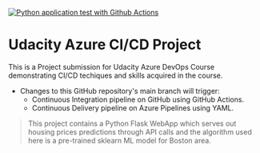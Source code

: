 [![Python application test with Github Actions](https://github.com/MahalakshmiMurugan21/udacity-azure-cicd-project/actions/workflows/main.yml/badge.svg)](https://github.com/MahalakshmiMurugan21/udacity-azure-cicd-project/actions/workflows/main.yml)

# Udacity Azure CI/CD Project
This is a Project submission for Udacity Azure DevOps Course demonstrating CI/CD techiques and skills acquired in the course.
- Changes to this GitHub repository's main branch will trigger:
  * Continuous Integration pipeline on GitHub using GitHub Actions. 
  * Continuous Delivery pipeline on Azure Pipelines using YAML.

>This project contains a Python Flask WebApp which serves out housing prices predictions through API calls and the algorithm used here is a pre-trained sklearn ML model for Boston area.
